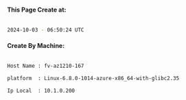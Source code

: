 
   
#### This Page Create at:

```bash

2024-10-03 - 06:50:24 UTC

```

#### Create By Machine:

```bash

Host Name : fv-az1210-167

platform  : Linux-6.8.0-1014-azure-x86_64-with-glibc2.35

Ip Local  : 10.1.0.200

```

